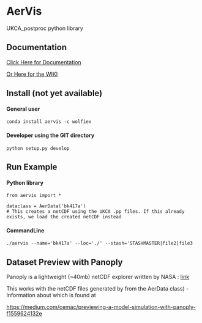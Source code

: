 # AerVis
UKCA_postproc python library

## Documentation
<a href='https://wolfiex.github.io/AerVis/Documentation/AerVis/'> Click Here for Documentation</a>

<a href='https://github.com/wolfiex/AerVis/wiki'> Or Here for the WIKI</a>


## Install (not yet available)
#### General user
`conda install aervis -c wolfiex`

#### Developer using the GIT directory
`python setup.py develop`


## Run Example

#### Python library
```
from aervis import *

dataclass = AerData('bk417a')
# This creates a netCDF using the UKCA .pp files. If this already exists, we load the created netCDF instead 

```
#### CommandLine
``` ./aervis --name='bk417a' --loc='./' --stash='STASHMASTER|file2|file3 ```

## Dataset Preview with Panoply

Panoply is a lightweight (~40mb) netCDF explorer written by NASA : <a href='https://www.giss.nasa.gov/tools/panoply/'> link</a> 

This works with the netCDF files generated by from the AerData class) - Information about which is found at 

https://medium.com/cemac/previewing-a-model-simulation-with-panoply-f1559624132e

